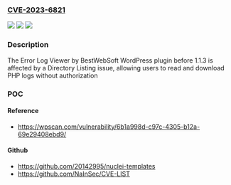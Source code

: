 ### [CVE-2023-6821](https://cve.mitre.org/cgi-bin/cvename.cgi?name=CVE-2023-6821)
![](https://img.shields.io/static/v1?label=Product&message=Error%20Log%20Viewer%20by%20BestWebSoft&color=blue)
![](https://img.shields.io/static/v1?label=Version&message=0%3C%201.1.3%20&color=brighgreen)
![](https://img.shields.io/static/v1?label=Vulnerability&message=CWE-548%20Exposure%20of%20Information%20Through%20Directory%20Listing&color=brighgreen)

### Description

The Error Log Viewer by BestWebSoft WordPress plugin before 1.1.3 is affected by a Directory Listing issue, allowing users to read and download PHP logs without authorization

### POC

#### Reference
- https://wpscan.com/vulnerability/6b1a998d-c97c-4305-b12a-69e29408ebd9/

#### Github
- https://github.com/20142995/nuclei-templates
- https://github.com/NaInSec/CVE-LIST

